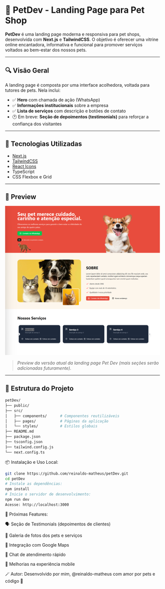 # 🐾 PetDev - Landing Page para Pet Shop

**PetDev** é uma landing page moderna e responsiva para pet shops, desenvolvida com **Next.js** e **TailwindCSS**. O objetivo é oferecer uma vitrine online encantadora, informativa e funcional para promover serviços voltados ao bem-estar dos nossos pets.

---

## 🔍 Visão Geral

A landing page é composta por uma interface acolhedora, voltada para tutores de pets. 
Nela inclui:

- ✅ **Hero** com chamada de ação (WhatsApp)
- ✅ **Informações institucionais** sobre a empresa
- ✅ **Lista de serviços** com descrição e botões de contato
- 🕐 Em breve: **Seção de depoimentos (testimonials)** para reforçar a confiança dos visitantes

---

## 🧱 Tecnologias Utilizadas

- [Next.js](https://nextjs.org/)
- [TailwindCSS](https://tailwindcss.com/)
- [React Icons](https://react-icons.github.io/react-icons/)
- TypeScript
- CSS Flexbox e Grid

---

## 📸 Preview

![Preview da interface inicial](./screenshots/landing-preview.png)

> *Preview da versão atual da landing page Pet Dev (mais seções serão adicionadas futuramente).*

---

## 📁 Estrutura do Projeto

```bash
petDev/
├── public/
├── src/
│   ├── components/      # Componentes reutilizáveis
│   ├── pages/           # Páginas da aplicação
│   └── styles/          # Estilos globais
├── README.md
├── package.json
├── tsconfig.json
├── tailwind.config.js
└── next.config.ts

````

📦 Instalação e Uso Local:

```bash
git clone https://github.com/reinaldo-matheus/petDev.git
cd petDev
# Instale as dependências:
npm install
# Inicie o servidor de desenvolvimento:
npm run dev
Acesse: http://localhost:3000
```
🔮 Próximas Features:

🗣️ Seção de Testimonials (depoimentos de clientes)

📸 Galeria de fotos dos pets e serviços

📍 Integração com Google Maps

💬 Chat de atendimento rápido

📱 Melhorias na experiência mobile


🪄 Autor:
Desenvolvido por mim, @reinaldo-matheus com amor por pets e código 💙
